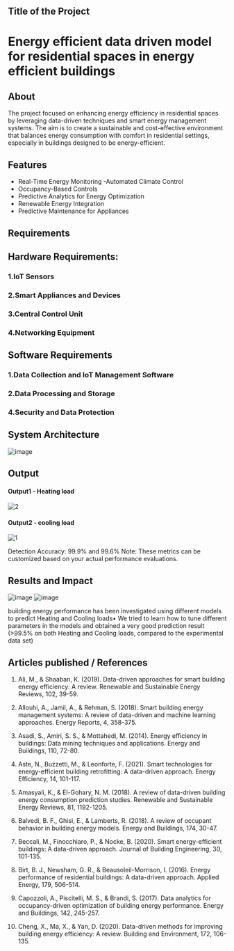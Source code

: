 ## Title of the Project
 # Energy efficient data driven model for residential spaces in energy efficient buildings


## About
<!--Detailed Description about the project-->
The project focused on enhancing energy efficiency in residential spaces by leveraging data-driven techniques and smart energy management systems. The aim is to create a sustainable and cost-effective environment that balances energy consumption with comfort in residential settings, especially in buildings designed to be energy-efficient.

## Features
<!--List the features of the project as shown below-->
- Real-Time Energy Monitoring
-Automated Climate Control
- Occupancy-Based Controls
- Predictive Analytics for Energy Optimization
- Renewable Energy Integration
- Predictive Maintenance for Appliances

## Requirements
<!--List the requirements of the project as shown below-->
## Hardware Requirements:
### 1.IoT Sensors
### 2.Smart Appliances and Devices
### 3.Central Control Unit 
### 4.Networking Equipment

## Software Requirements
### 1.Data Collection and IoT Management Software
### 2.Data Processing and Storage
### 4.Security and Data Protection
## System Architecture
<!--Embed the system architecture diagram as shown below-->

![image](https://github.com/user-attachments/assets/7fd36c1a-655d-4db1-8d1d-87b1daa0ca85)


## Output

<!--Embed the Output picture at respective places as shown below as shown below-->
#### Output1 - Heating load
![2](https://github.com/user-attachments/assets/a7ba23a5-7b27-496c-9224-85e66799a3c7)



#### Output2 - cooling load
![1](https://github.com/user-attachments/assets/548f6f60-7ef0-44e8-a8d5-7b98a2654602)


Detection Accuracy:  99.9% and 99.6%
Note: These metrics can be customized based on your actual performance evaluations.


## Results and Impact
<!--Give the results and impact as shown below-->
![image](https://github.com/user-attachments/assets/61c95fe6-e081-4336-86e5-e75dbd120089)
![image](https://github.com/user-attachments/assets/7e126b1d-9b4e-4d7c-ae90-5759facb929c)

building energy performance has been investigated using different models to predict Heating and Cooling loads• We tried to learn how to tune different parameters in the models and obtained a very good prediction result (>99.5% on both Heating and Cooling loads, compared to the experimental data set)


## Articles published / References
1. Ali, M., & Shaaban, K. (2019). Data-driven approaches for smart building energy efficiency: A review. Renewable and Sustainable Energy Reviews, 102, 39-59.

2. Allouhi, A., Jamil, A., & Rehman, S. (2018). Smart building energy management systems: A review of data-driven and machine learning approaches. Energy Reports, 4, 358-375.

3. Asadi, S., Amiri, S. S., & Mottahedi, M. (2014). Energy efficiency in buildings: Data mining techniques and applications. Energy and Buildings, 110, 72-80.

4. Aste, N., Buzzetti, M., & Leonforte, F. (2021). Smart technologies for energy-efficient building retrofitting: A data-driven approach. Energy Efficiency, 14, 101-117.

5. Amasyali, K., & El-Gohary, N. M. (2018). A review of data-driven building energy consumption prediction studies. Renewable and Sustainable Energy Reviews, 81, 1192-1205.

6. Balvedi, B. F., Ghisi, E., & Lamberts, R. (2018). A review of occupant behavior in building energy models. Energy and Buildings, 174, 30-47.

7. Beccali, M., Finocchiaro, P., & Nocke, B. (2020). Smart energy-efficient buildings: A data-driven approach. Journal of Building Engineering, 30, 101-135.

8. Birt, B. J., Newsham, G. R., & Beausoleil-Morrison, I. (2016). Energy performance of residential buildings: A data-driven approach. Applied Energy, 179, 506-514.

9. Capozzoli, A., Piscitelli, M. S., & Brandi, S. (2017). Data analytics for occupancy-driven optimization of building energy performance. Energy and Buildings, 142, 245-257.

10. Cheng, X., Ma, X., & Yan, D. (2020). Data-driven methods for improving building energy efficiency: A review. Building and Environment, 172, 106-135.




